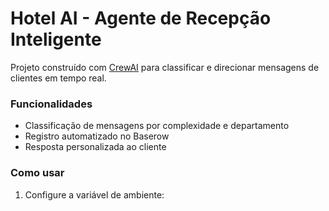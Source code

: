 # Hotel AI - Agente de Recepção Inteligente

Projeto construído com [CrewAI](https://github.com/joaomdmoura/crewai) para classificar e direcionar mensagens de clientes em tempo real.

### Funcionalidades
- Classificação de mensagens por complexidade e departamento
- Registro automatizado no Baserow
- Resposta personalizada ao cliente

### Como usar

1. Configure a variável de ambiente:
